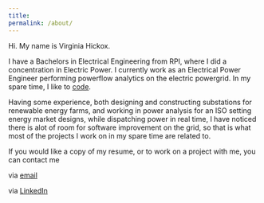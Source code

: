 ```yaml
---
title:
permalink: /about/
---
```


Hi. My name is Virginia Hickox. 

I have a Bachelors in Electrical Engineering from RPI, where I did a concentration in Electric Power. I currently work as an Electrical Power Engineer performing powerflow analytics on the electric powergrid. In my spare time, I like to [code](https://github.com/GInxh/). 

Having some experience, both designing and constructing substations for renewable energy farms, and working in power analysis for an ISO setting energy market designs, while dispatching power in real time, I have noticed there is alot of room for software improvement on the grid, so that is what most of the projects I work on in my spare time are related to. 

If you would like a copy of my resume, or to work on a project with me, you can contact me

via [email](mailto:vhickox@gmail.com)  

via [LinkedIn](https://www.linkedin.com/in/virginia-hickox)

